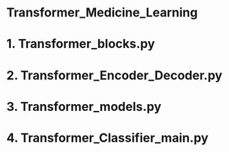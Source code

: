 # Transformer_Medicine_Learning
# 1. Transformer_blocks.py
# 2. Transformer_Encoder_Decoder.py
# 3. Transformer_models.py
# 4. Transformer_Classifier_main.py
